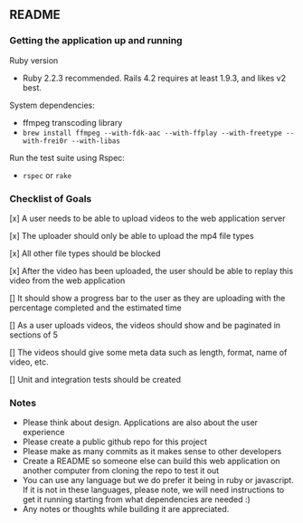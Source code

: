 ## README

### Getting the application up and running

Ruby version 
* Ruby 2.2.3 recommended. Rails 4.2 requires at least 1.9.3, and likes v2 best.

System dependencies:
* ffmpeg transcoding library
* `brew install ffmpeg --with-fdk-aac --with-ffplay --with-freetype --with-frei0r --with-libas`

Run the test suite using Rspec:
* `rspec` or `rake`

### Checklist of Goals

[x] A user needs to be able to upload videos to the web application server

[x] The uploader should only be able to upload the mp4 file types

[x] All other file types should be blocked

[x] After the video has been uploaded, the user should be able to replay this 
video from the web application

[] It should show a progress bar to the user as they are uploading with the 
percentage completed and the estimated time

[] As a user uploads videos, the videos should show and be paginated in 
sections of 5

[] The videos should give some meta data such as length, format, name of 
video, etc.

[] Unit and integration tests should be created


### Notes

* Please think about design. Applications are also about the user experience
* Please create a public github repo for this project
* Please make as many commits as it makes sense to other developers
* Create a README so someone else can build this web application on another computer from cloning the repo to test it out
* You can use any language but we do prefer it being in ruby or javascript. If it is not in these languages, please note, we will need instructions to get it running starting from what dependencies are needed :)
* Any notes or thoughts while building it are appreciated.
